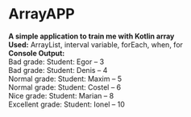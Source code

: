 # ArrayAPP
**A simple application to train me with Kotlin array** </br>
**Used:** ArrayList, interval variable, forEach, when, for <br/>
**Console Output:** <br/>
Bad grade: Student: Egor – 3 <br/>
Bad grade: Student: Denis – 4 <br/>
Normal grade: Student: Maxim – 5 <br/>
Normal grade: Student: Costel – 6 <br/>
Nice grade: Student: Marian – 8 <br/>
Excellent grade: Student: Ionel – 10 <br/>
